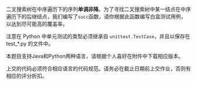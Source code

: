 二叉搜索树在中序遍历下的序列**单调非降**。为了寻找二叉搜索树中某一结点在中序遍历下的后继结点，我们编写了<code>succ</code>函数，请你根据此函数编写白盒测试用例，以达到尽可能高的覆盖率。

注意在 Python 中单元测试的类型必须继承自 <code>unittest.TestCase</code>，并且以保存在 test_*.py 的文件中。

本题目支持Java和Python两种语言，请根据个人喜好在附件中下载相应版本。

上交的代码必须符合相应语言的代码规范。请务必在截止日期前上交作业，否则有相应的评分折扣。
